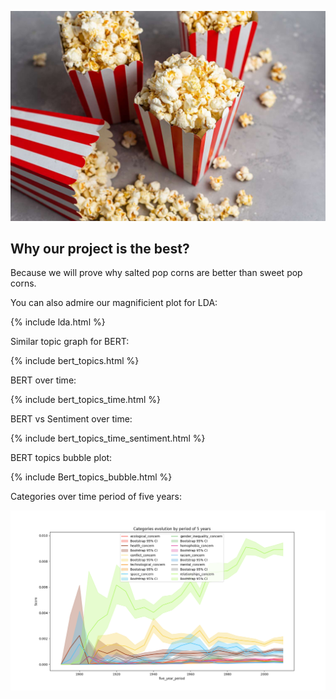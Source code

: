 ![image](output/popcorn.jpg)


## Why our project is the best?

Because we will prove why salted pop corns are better than sweet pop corns.

You can also admire our magnificient plot for LDA:  

{% include lda.html %}

Similar topic graph for BERT: 

{% include bert_topics.html %}

BERT over time: 

{% include bert_topics_time.html %}

BERT vs Sentiment over time: 

{% include bert_topics_time_sentiment.html %}

BERT topics bubble plot: 

{% include Bert_topics_bubble.html %}

Categories over time period of five years:

![image](output/categ_five_years.png)
